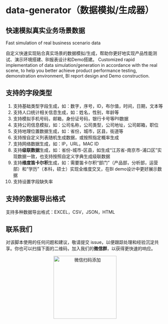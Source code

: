 # data-generator（数据模拟/生成器）

## 快速模拟真实业务场景数据
Fast simulation of real business scenario data

自定义快速实现贴合真实场景的数据模拟/生成，帮助你更好地实现产品性能测试、演示环境搭建、BI报表设计和Demo搭建。
Customized rapid implementation of data simulation/generation in accordance with the real scene, to help you better achieve product performance testing, demonstration environment, BI report design and Demo construction.

## 支持的字段类型
1. 支持基础类型字段生成，如：数字，序号，ID，布尔值，时间，日期，文本等
2. 支持人口统计相关信息生成，如：姓名，性别，年龄等
3. 支持模拟手机号码，邮箱，身份证号码，银行卡号等PII数据
4. 支持公司信息模拟，如：公司名称，公司类型，公司地址，公司邮箱，职位
5. 支持地理位置数据生成，如：省份，城市，区县，街道等
6. 支持按自定义列表随机生成数据，或按照指定概率生成
7. 支持网络数据生成，如：IP，URL，MAC ID
8. 支持**级联数据**生成，如：省份-城市-区县，如生成“江苏省-南京市-浦口区”实现数据一致，也支持按照自定义字典生成级联数据
9. 支持**维度笛卡尔积**生成，如：需要笛卡尔积“部门”（产品部，分析部，运营部）和“学历”（本科，硕士）实现全维度交叉，在BI demo设计中更好展示数据
10. 支持设置字段缺失率

## 支持的数据导出格式
支持多种数据导出格式：EXCEL，CSV，JSON，HTML

## 联系我们
对该脚本使用的任何问题和建议，敬请提交 issue，以便跟踪处理和经验沉淀共享。你也可以扫描下面的二维码，加入我们的**微信群**，以获得更快速的响应。
<div align=center>
    <img src="https://user-images.githubusercontent.com/20476924/179728256-321c0cb5-d7c4-47f7-af02-23652cf61c35.jpg" width="200" alt="微信扫码添加">
</div>
